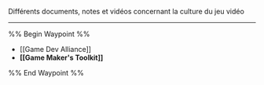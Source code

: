 Différents documents, notes et vidéos concernant la culture du jeu vidéo

----

%% Begin Waypoint %%
- [[Game Dev Alliance]]
- **[[Game Maker's Toolkit]]**

%% End Waypoint %%